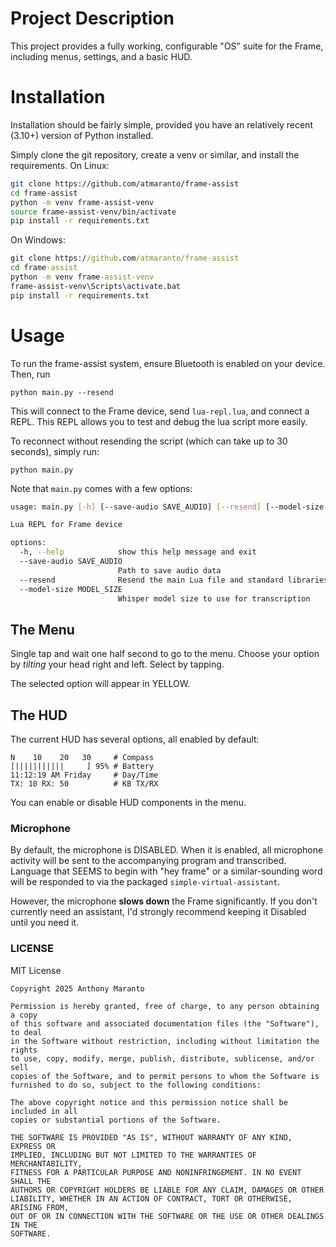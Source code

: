 # Project Description

This project provides a fully working, configurable "OS" suite for the Frame, including menus, settings, and a basic HUD.

# Installation

Installation should be fairly simple, provided you have an relatively recent (3.10+) version of Python installed.

Simply clone the git repository, create a venv or similar, and install the requirements. On Linux:
```bash
git clone https://github.com/atmaranto/frame-assist
cd frame-assist
python -m venv frame-assist-venv
source frame-assist-venv/bin/activate
pip install -r requirements.txt
```
On Windows:
```bat
git clone https://github.com/atmaranto/frame-assist
cd frame-assist
python -m venv frame-assist-venv
frame-assist-venv\Scripts\activate.bat
pip install -r requirements.txt
```

# Usage

To run the frame-assist system, ensure Bluetooth is enabled on your device.
Then, run
```
python main.py --resend
```

This will connect to the Frame device, send `lua-repl.lua`, and connect a REPL. This REPL allows you to test and debug the lua script more easily.

To reconnect without resending the script (which can take up to 30 seconds), simply run:

```
python main.py
```

Note that `main.py` comes with a few options:
```bash
usage: main.py [-h] [--save-audio SAVE_AUDIO] [--resend] [--model-size MODEL_SIZE]

Lua REPL for Frame device

options:
  -h, --help            show this help message and exit
  --save-audio SAVE_AUDIO
                        Path to save audio data
  --resend              Resend the main Lua file and standard libraries
  --model-size MODEL_SIZE
                        Whisper model size to use for transcription
```

## The Menu

Single tap and wait one half second to go to the menu. Choose your option by *tilting* your head right and left. Select by tapping.

The selected option will appear in YELLOW.


## The HUD
The current HUD has several options, all enabled by default:
```
N    10    20   30     # Compass
[|||||||||||     ] 95% # Battery
11:12:19 AM Friday     # Day/Time
TX: 10 RX: 50          # KB TX/RX
```

You can enable or disable HUD components in the menu.

### Microphone

By default, the microphone is DISABLED. When it is enabled, all microphone activity will be sent to the accompanying program and transcribed. Language that SEEMS to begin with "hey frame" or a similar-sounding word will be responded to via the packaged `simple-virtual-assistant`.

However, the microphone **slows down** the Frame significantly. If you don't currently need an assistant, I'd strongly recommend keeping it Disabled until you need it.

### LICENSE

MIT License

```
Copyright 2025 Anthony Maranto

Permission is hereby granted, free of charge, to any person obtaining a copy
of this software and associated documentation files (the "Software"), to deal
in the Software without restriction, including without limitation the rights
to use, copy, modify, merge, publish, distribute, sublicense, and/or sell
copies of the Software, and to permit persons to whom the Software is
furnished to do so, subject to the following conditions:

The above copyright notice and this permission notice shall be included in all
copies or substantial portions of the Software.

THE SOFTWARE IS PROVIDED "AS IS", WITHOUT WARRANTY OF ANY KIND, EXPRESS OR
IMPLIED, INCLUDING BUT NOT LIMITED TO THE WARRANTIES OF MERCHANTABILITY,
FITNESS FOR A PARTICULAR PURPOSE AND NONINFRINGEMENT. IN NO EVENT SHALL THE
AUTHORS OR COPYRIGHT HOLDERS BE LIABLE FOR ANY CLAIM, DAMAGES OR OTHER
LIABILITY, WHETHER IN AN ACTION OF CONTRACT, TORT OR OTHERWISE, ARISING FROM,
OUT OF OR IN CONNECTION WITH THE SOFTWARE OR THE USE OR OTHER DEALINGS IN THE
SOFTWARE.
```